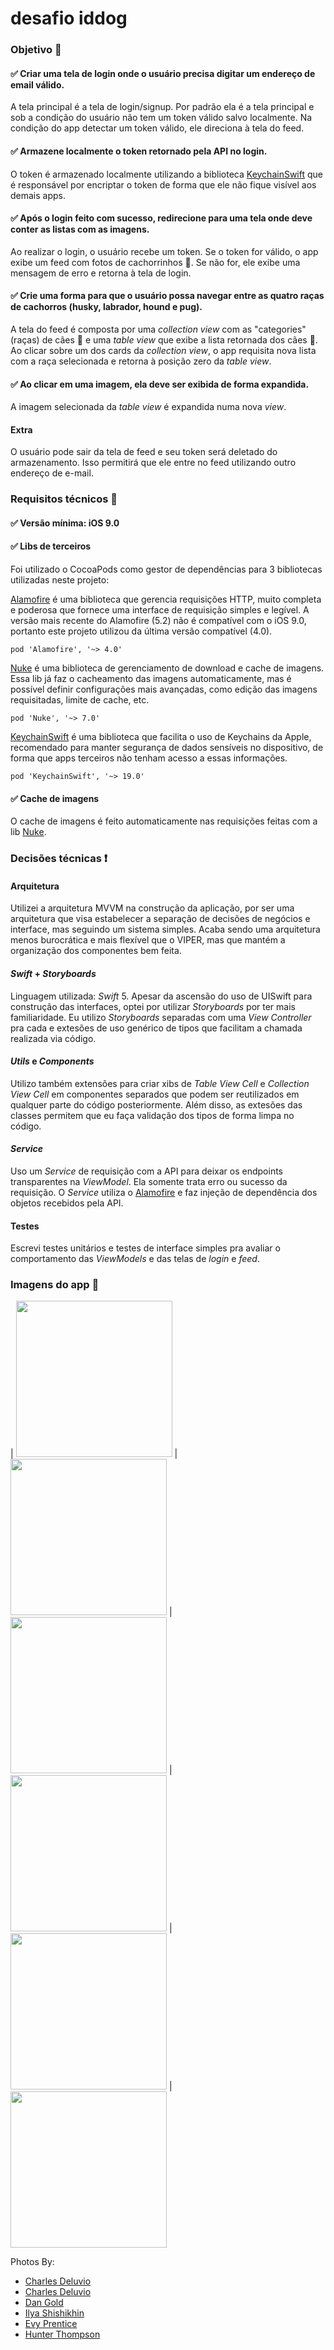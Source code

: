# desafio iddog

### Objetivo :dart:

#### :white_check_mark: Criar uma tela de login onde o usuário precisa digitar um endereço de email válido.
 A tela principal é a tela de login/signup. Por padrão ela é a tela principal e sob a condição do usuário não tem um token válido salvo localmente. Na condição do app detectar um token válido, ele direciona à tela do feed.
 
#### :white_check_mark: Armazene localmente o token retornado pela API no login.
O token é armazenado localmente utilizando a biblioteca [KeychainSwift](https://cocoapods.org/pods/KeychainSwift) que é responsável por encriptar o token de forma que ele não fique visível aos demais apps.
#### :white_check_mark: Após o login feito com sucesso, redirecione para uma tela onde deve conter as listas com as imagens.
Ao realizar o login, o usuário recebe um token. Se o token for válido, o app exibe um feed com fotos de cachorrinhos :dog:. Se não for, ele exibe uma mensagem de erro e retorna à tela de login.
#### :white_check_mark: Crie uma forma para que o usuário possa navegar entre as quatro raças de cachorros (husky, labrador, hound e pug).
A tela do feed é composta por uma _collection view_ com as "categories" (raças) de cães :dog: e uma _table view_ que exibe a lista retornada dos cães :dog:. Ao clicar sobre um dos cards da _collection view_, o app requisita nova lista com a raça selecionada e retorna à posição zero da _table view_.
#### :white_check_mark: Ao clicar em uma imagem, ela deve ser exibida de forma expandida.
A imagem selecionada da _table view_ é expandida numa nova _view_.

#### Extra
O usuário pode sair da tela de feed e seu token será deletado do armazenamento. Isso permitirá que ele entre no feed utilizando outro endereço de e-mail.

### Requisitos técnicos :wrench:
#### :white_check_mark: Versão mínima: iOS 9.0 
#### :white_check_mark: Libs de terceiros
Foi utilizado o CocoaPods como gestor de dependências para 3 bibliotecas utilizadas neste projeto:

[Alamofire](https://github.com/Alamofire/Alamofire) é uma biblioteca que gerencia requisições HTTP, muito completa e poderosa que fornece uma interface de requisição simples e legível. A versão mais recente do Alamofire (5.2) não é compatível com o iOS 9.0, portanto este projeto utilizou da última versão compatível (4.0).

`pod 'Alamofire', '~> 4.0'`

[Nuke](https://github.com/kean/Nuke) é uma biblioteca de gerenciamento de download e cache de imagens. Essa lib já faz o cacheamento das imagens automaticamente, mas é possível definir configurações mais avançadas, como edição das imagens requisitadas, limite de cache, etc.

`pod 'Nuke', '~> 7.0'`

[KeychainSwift](https://cocoapods.org/pods/KeychainSwift) é uma biblioteca que facilita o uso de Keychains da Apple, recomendado para manter segurança de dados sensíveis no dispositivo, de forma que apps terceiros não tenham acesso a essas informações.

`pod 'KeychainSwift', '~> 19.0'`

#### :white_check_mark: Cache de imagens
O cache de imagens é feito automaticamente nas requisições feitas com a lib [Nuke](https://github.com/kean/Nuke).

### Decisões técnicas :exclamation:

#### Arquitetura
Utilizei a arquitetura MVVM na construção da aplicação, por ser uma arquitetura que visa estabelecer a separação de decisões de negócios e interface, mas seguindo um sistema simples. Acaba sendo uma arquitetura menos burocrática e mais flexível que o VIPER, mas que mantém a organização dos componentes bem feita.

#### _Swift_ + _Storyboards_
Linguagem utilizada: _Swift_ 5. 
Apesar da ascensão do uso de UISwift para construção das interfaces, optei por utilizar _Storyboards_ por ter mais familiaridade. Eu utilizo _Storyboards_ separadas com uma _View Controller_ pra cada e extesões de uso genérico de tipos que facilitam a chamada realizada via código. 

#### _Utils_ e _Components_
Utilizo também extensões para criar xibs de _Table View Cell_ e _Collection View Cell_ em componentes separados que podem ser reutilizados em qualquer parte do código posteriormente. Além disso, as extesões das classes permitem que eu faça validação dos tipos de forma limpa no código.

#### _Service_
Uso um _Service_ de requisição com a API para deixar os endpoints transparentes na _ViewModel_. Ela somente trata erro ou sucesso da requisição. O _Service_ utiliza o [Alamofire](https://github.com/Alamofire/Alamofire) e faz injeção de dependência dos objetos recebidos pela API.

#### Testes
Escrevi testes unitários e testes de interface simples pra avaliar o comportamento das _ViewModels_ e das telas de _login_ e _feed_.

### Imagens do app :dog:

| <img src="/images/splashscreen.png" width="250"> | <img src="/images/signupscreen.png" width="250"> | <img src="/images/feedscreen.png" width="250">
| <img src="/images/feedscreen2.png" width="250"> | <img src="/images/fullscreen.png" width="250"> | <img src="/images/homescreen.png" width="250">

Photos By:
- [Charles Deluvio](https://unsplash.com/photos/Mv9hjnEUHR4) 
- [Charles Deluvio](https://unsplash.com/photos/K4mSJ7kc0As) 
- [Dan Gold](https://unsplash.com/photos/U8hfWW6uRvk) 
- [Ilya Shishikhin](https://unsplash.com/photos/SCIRnLEtqWc) 
- [Evy Prentice](https://unsplash.com/photos/lnDHxCfxsOw) 
- [Hunter Thompson](https://unsplash.com/photos/R355LI0fSq8) 
